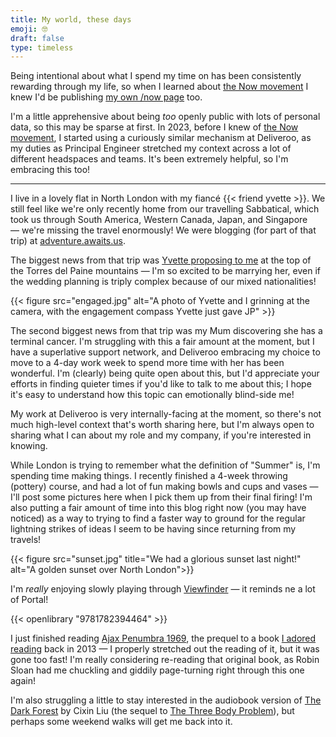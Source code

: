 ```yaml
---
title: My world, these days
emoji: 🤓
draft: false
type: timeless
---
```


Being intentional about what I spend my time on has been consistently rewarding through my life, so when I learned about [the Now movement](https://nownownow.com/about) I knew I'd be publishing [my own /now page](https://www.byjp.me/now) too.

I'm a little apprehensive about being _too_ openly public with lots of personal data, so this may be sparse at first. In 2023, before I knew of [the Now movement](https://nownownow.com/about), I started using a curiously similar mechanism at Deliveroo, as my duties as Principal Engineer stretched my context across a lot of different headspaces and teams. It's been extremely helpful, so I'm embracing this too!

---

I live in a lovely flat in North London with my fiancé {{< friend yvette >}}. We still feel like we're only recently home from our travelling Sabbatical, which took us through South America, Western Canada, Japan, and Singapore — we're missing the travel enormously! We were blogging (for part of that trip) at [adventure.awaits.us](https://adventure.awaits.us).

The biggest news from that trip was [Yvette proposing to me](https://adventure.awaits.us/a-patagonian-love-story/) at the top of the Torres del Paine mountains — I'm so excited to be marrying her, even if the wedding planning is triply complex because of our mixed nationalities!

{{< figure src="engaged.jpg" alt="A photo of Yvette and I grinning at the camera, with the engagement compass Yvette just gave JP" >}}

The second biggest news from that trip was my Mum discovering she has a terminal cancer. I'm struggling with this a fair amount at the moment, but I have a superlative support network, and Deliveroo embracing my choice to move to a 4-day work week to spend more time with her has been wonderful. I'm (clearly) being quite open about this, but I'd appreciate your efforts in finding quieter times if you'd like to talk to me about this; I hope it's easy to understand how this topic can emotionally blind-side me!

My work at Deliveroo is very internally-facing at the moment, so there's not much high-level context that's worth sharing here, but I'm always open to sharing what I can about my role and my company, if you're interested in knowing.

While London is trying to remember what the definition of "Summer" is, I'm spending time making things. I recently finished a 4-week throwing (pottery) course, and had a lot of fun making bowls and cups and vases — I'll post some pictures here when I pick them up from their final firing! I'm also putting a fair amount of time into this blog right now (you may have noticed) as a way to trying to find a faster way to ground for the regular lightning strikes of ideas I seem to be having since returning from my travels!

{{< figure src="sunset.jpg" title="We had a glorious sunset last night!" alt="A golden sunset over North London">}}

I'm _really_ enjoying slowly playing through [Viewfinder](https://thunderfulgames.com/games/viewfinder/) — it reminds ne a lot of Portal!

{{< openlibrary "9781782394464" >}}

I just finished reading [Ajax Penumbra 1969](https://openlibrary.org/works/OL21518724W/Ajax_Penumbra_1969?edition=key:/books/OL29181691M), the prequel to a book [I adored reading](/posts/reviews/books/robin-sloan/mr-penumbras-24-hour-bookstore.md) back in 2013 — I properly stretched out the reading of it, but it was gone too fast! I'm really considering re-reading that original book, as Robin Sloan had me chuckling and giddily page-turning right through this one again!

I'm also struggling a little to stay interested in the audiobook version of [The Dark Forest](https://openlibrary.org/books/OL39524585M/Dark_Forest) by Cixin Liu (the sequel to [The Three Body Problem](https://openlibrary.org/works/OL17267881W/%E4%B8%89%E4%BD%93)), but perhaps some weekend walks will get me back into it.

